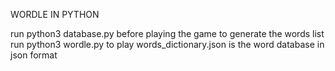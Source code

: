 WORDLE IN PYTHON

run python3 database.py before playing the game to generate the words list
run python3 wordle.py to play
words_dictionary.json is the word database in json format